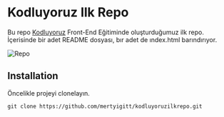 # Kodluyoruz Ilk Repo
Bu repo [Kodluyoruz](http://kodluyoruz.org) Front-End Eğitiminde oluşturduğumuz ilk repo. İçerisinde bir adet README dosyası, bır adet de ındex.html barındırıyor.

![Repo](https://www.linkpicture.com/q/Ekran-Alıntısı_63.png)
## Installation
Öncelikle projeyi clonelayın.

`git clone https://github.com/mertyigitt/kodluyoruzilkrepo.git`